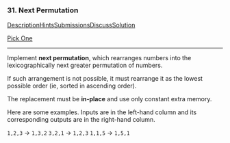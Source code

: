 ### 31. Next Permutation

[Description](https://leetcode.com/problems/next-permutation/description/)[Hints](https://leetcode.com/problems/next-permutation/hints/)[Submissions](https://leetcode.com/problems/next-permutation/submissions/)[Discuss](https://leetcode.com/problems/next-permutation/discuss/)[Solution](https://leetcode.com/problems/next-permutation/solution/)

[Pick One](https://leetcode.com/problems/random-one-question/)

------

Implement **next permutation**, which rearranges numbers into the lexicographically next greater permutation of numbers.

If such arrangement is not possible, it must rearrange it as the lowest possible order (ie, sorted in ascending order).

The replacement must be **in-place** and use only constant extra memory.

Here are some examples. Inputs are in the left-hand column and its corresponding outputs are in the right-hand column.

`1,2,3` → `1,3,2`
`3,2,1` → `1,2,3`
`1,1,5` → `1,5,1`